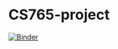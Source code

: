 # CS765-project
[![Binder](https://mybinder.org/badge_logo.svg)](https://mybinder.org/v2/gh/x-zhe/CS765_project/HEAD?urlpath=voila%2Frender%2Fcodes.ipynb)
